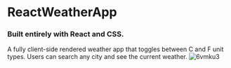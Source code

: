 # ReactWeatherApp
### Built entirely with React and CSS. 
A fully client-side rendered weather app that toggles between C and F unit types. Users can search any city and see the current weather.
![6vmku3](https://user-images.githubusercontent.com/98723432/193698459-df9ad265-dc5e-4a8e-b9a7-8ec3cd7799b8.gif)
